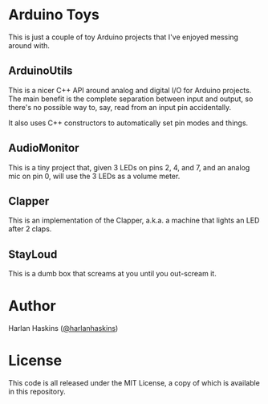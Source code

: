 # Arduino Toys

This is just a couple of toy Arduino projects that I've enjoyed
messing around with.

## ArduinoUtils

This is a nicer C++ API around analog and digital I/O for Arduino projects.
The main benefit is the complete separation between input and output,
so there's no possible way to, say, read from an input pin accidentally.

It also uses C++ constructors to automatically set pin modes and things.

## AudioMonitor

This is a tiny project that, given 3 LEDs on pins 2, 4, and 7, and an
analog mic on pin 0, will use the 3 LEDs as a volume meter.

## Clapper

This is an implementation of the Clapper, a.k.a. a machine that
lights an LED after 2 claps.

## StayLoud

This is a dumb box that screams at you until you out-scream it.

# Author

Harlan Haskins ([@harlanhaskins](https://github.com/harlanhaskins))

# License

This code is all released under the MIT License, a copy of which is
available in this repository.
